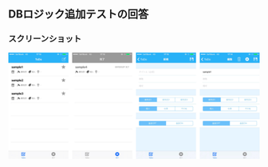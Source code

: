 ## DBロジック追加テストの回答

### スクリーンショット

![スクリーンショット](https://github.com/stv-kenomoto/TrainingTestDBLogicAddition-Answer/blob/master/IMG/screen_shot.png)
